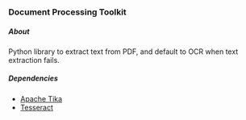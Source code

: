 ### Document Processing Toolkit

##### About
Python library to extract text from PDF, and default to OCR when text extraction fails.

##### Dependencies
- [Apache Tika](http://tika.apache.org/)
- [Tesseract](https://code.google.com/p/tesseract-ocr/)
